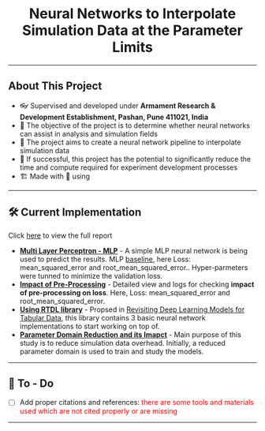 <h1 align="center">Neural Networks to Interpolate Simulation Data at the Parameter Limits</h1>

---
## About This Project
- 👓 Supervised and developed under **Armament Research & Development Establishment, Pashan, Pune 411021, India**
- 🔭 The objective of the project is to determine whether neural networks can assist in analysis and simulation fields
- 🔮 The project aims to create a neural network pipeline to interpolate simulation data
- 🌱 If successful, this project has the potential to significantly reduce the time and compute required for experiment development processes
- 🏗️ Made with 💖 using <img height="16" width="16" src="https://cdn.simpleicons.org/pytorch" style="vertical-align: bottom;"/>

---

## 🛠 Current Implementation

Click [here](https://drive.google.com/file/d/1BHDMZEZtfBrlbOZQ3eBgxldSINg1pQ0v/view?usp=share_link) to view the full report

- **[Multi Layer Perceptron - MLP](LINK)** - A simple MLP neural network is being used to predict the results. MLP [baseline](https://wandb.ai/wrongcolor/HVIS_Baseline?workspace=user-wrongcolor), here Loss: mean_squared_error and root_mean_squared_error.. Hyper-parmeters were tunned to minimize the validation loss.
- **[Impact of Pre-Processing](https://wandb.ai/wrongcolor/HVIS_PreProcessingCheck?workspace=user-wrongcolor)** - Detailed view and logs for checking **impact of pre-processing on loss**. Here, Loss: mean_squared_error and root_mean_squared_error.
- **[Using RTDL library](https://github.com/Yura52/rtdl)** - Propsed in [Revisiting Deep Learning Models for Tabular Data](https://arxiv.org/abs/2106.11959), this library contains 3 basic neural network implementations to start working on top of.
- **[Parameter Domain Reduction and its Imapct](https://wandb.ai/wrongcolor/param_domain?workspace=user-wrongcolor)** - Main purpose of this study is to reduce simulation data overhead. Initially, a reduced parameter domain is used to train and study the models.

<!-- ## 📊 Stats -->

---

## 💪 To - Do

- [ ] Add proper citations and references:
<span style="color:red;">there are some tools and materials used which are not cited properly or are missing</span>
---